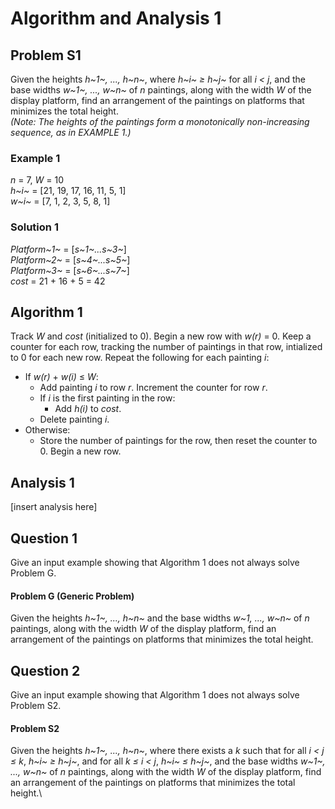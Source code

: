 # Algorithm and Analysis 1

## Problem S1 
Given the heights *h~1~, ..., h~n~*, where *h~i~ $\ge$ h~j~* for all *i $\lt$ j*, and the base widths *w~1~, ..., w~n~* of *n* paintings, along with the width *W* of the display platform, find an arrangement of the paintings on platforms that minimizes the total height.\
*(Note: The heights of the paintings form a monotonically non-increasing sequence, as in EXAMPLE 1.)*

### Example 1
*n* = 7, *W* = 10\
*h~i~* = [21, 19, 17, 16, 11, 5, 1]\
*w~i~* = [7, 1, 2, 3, 5, 8, 1]

### Solution 1
*Platform~1~* = [*s~1~...s~3~*]\
*Platform~2~* = [*s~4~...s~5~*]\
*Platform~3~* = [*s~6~...s~7~*]\
*cost* = 21 + 16 + 5 = 42

## Algorithm 1
Track *W* and *cost* (initialized to 0). Begin a new row with *w(r)* = 0. Keep a counter for each row, tracking the number of paintings in that row, intialized to 0 for each new row. Repeat the following for each painting *i*: 
- If *w(r)* + *w(i)* $\le$ *W*:
    - Add painting *i* to row *r*. Increment the counter for row *r*.
    - If *i* is the first painting in the row:
        - Add *h(i)* to *cost*. 
    - Delete painting *i*.
- Otherwise:
    - Store the number of paintings for the row, then reset the counter to 0. Begin a new row.

## Analysis 1
[insert analysis here]

## Question 1
Give an input example showing that Algorithm 1 does not always solve Problem G. 

#### Problem G (Generic Problem)
Given the heights *h~1~, ..., h~n~* and the base widths *w~1, ..., w~n~* of *n* paintings, along with the width *W* of the display platform, find an arrangement of the paintings on platforms that minimizes the total height. 

## Question 2
Give an input example showing that Algorithm 1 does not always solve Problem S2.

#### Problem S2
Given the heights *h~1~, ..., h~n~*, where there exists a *k* such that for all *i $\lt$ j $\le$ k*, *h~i~ $\ge$ h~j~*, and for all *k $\le$ i $\lt$ j*, *h~i~ $\le$ h~j~*, and the base widths *w~1~, ..., w~n~* of *n* paintings, along with the width *W* of the display platform, find an arrangement of the paintings on platforms that minimizes the total height.\